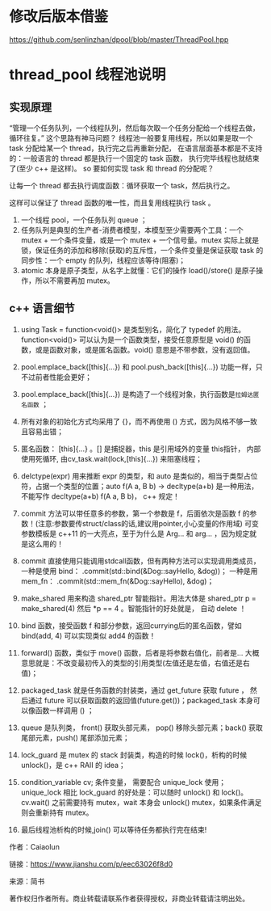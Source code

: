 # 修改后版本借鉴

https://github.com/senlinzhan/dpool/blob/master/ThreadPool.hpp

# thread_pool 线程池说明
## 实现原理
  “管理一个任务队列，一个线程队列，然后每次取一个任务分配给一个线程去做，循环往复。” 
这个思路有神马问题？
线程池一般要复用线程，所以如果是取一个 task 分配给某一个 thread，执行完之后再重新分配，
在语言层面基本都是不支持的：一般语言的 thread 都是执行一个固定的 task 函数，
执行完毕线程也就结束了(至少 c++ 是这样)。
so 要如何实现 task 和 thread 的分配呢？

让每一个 thread 都去执行调度函数：循环获取一个 task，然后执行之。

这样可以保证了 thread 函数的唯一性，而且复用线程执行 task 。

1. 一个线程 pool，一个任务队列 queue ；
2. 任务队列是典型的生产者-消费者模型，本模型至少需要两个工具：一个 mutex + 一个条件变量，或是一个 mutex + 一个信号量。mutex 实际上就是锁，保证任务的添加和移除(获取)的互斥性，一个条件变量是保证获取 task 的同步性：一个 empty 的队列，线程应该等待(阻塞)；
3. atomic<bool> 本身是原子类型，从名字上就懂：它们的操作 load()/store() 是原子操作，所以不需要再加 mutex。

## c++ 语言细节

1. using Task = function<void()> 是类型别名，简化了 typedef 的用法。function<void()> 可以认为是一个函数类型，接受任意原型是 void() 的函数，或是函数对象，或是匿名函数。void() 意思是不带参数，没有返回值。

2. pool.emplace_back([this]{...}) 和 pool.push_back([this]{...}) 功能一样，只不过前者性能会更好；

3. pool.emplace_back([this]{...}) 是构造了一个线程对象，执行函数是`拉姆达匿名函数` ；

4. 所有对象的初始化方式均采用了 {}，而不再使用 () 方式，因为风格不够一致且容易出错；

5. 匿名函数： [this]{...} 。[] 是捕捉器，this 是引用域外的变量 this指针， 内部使用死循环, 由cv_task.wait(lock,[this]{...}) 来阻塞线程；

6. delctype(expr) 用来推断 expr 的类型，和 auto 是类似的，相当于类型占位符，占据一个类型的位置；auto f(A a, B b) -> decltype(a+b) 是一种用法，不能写作 decltype(a+b) f(A a, B b)， c++ 规定！

7. commit 方法可以带任意多的参数，第一个参数是 f，后面依次是函数 f 的参数！(注意:参数要传struct/class的话,建议用pointer,小心变量的作用域) 可变参数模板是 c++11 的一大亮点，至于为什么是 Arg... 和 arg... ，因为规定就是这么用的！

8. commit 直接使用只能调用stdcall函数，但有两种方法可以实现调用类成员，一种是使用 bind： .commit(std::bind(&Dog::sayHello, &dog))； 一种是用 mem_fn： .commit(std::mem_fn(&Dog::sayHello), &dog)；

9. make_shared 用来构造 shared_ptr 智能指针。用法大体是 shared_ptr<int> p = make_shared<int>(4) 然后 *p == 4 。智能指针的好处就是， 自动 delete ！

10. bind 函数，接受函数 f 和部分参数，返回currying后的匿名函数，譬如 bind(add, 4) 可以实现类似 add4 的函数！

11. forward() 函数，类似于 move() 函数，后者是将参数右值化，前者是... 大概意思就是：不改变最初传入的类型的引用类型(左值还是左值，右值还是右值)；

12. packaged_task 就是任务函数的封装类，通过 get_future 获取 future ， 然后通过 future 可以获取函数的返回值(future.get())；packaged_task 本身可以像函数一样调用 () ；

13. queue 是队列类， front() 获取头部元素， pop() 移除头部元素；back() 获取尾部元素，push() 尾部添加元素；

14. lock_guard 是 mutex 的 stack 封装类，构造的时候 lock()，析构的时候 unlock()，是 c++ RAII 的 idea；

15. condition_variable cv; 条件变量， 需要配合 unique_lock 使用；unique_lock 相比 lock_guard 的好处是：可以随时 unlock() 和 lock()。 cv.wait() 之前需要持有 mutex，wait 本身会 unlock() mutex，如果条件满足则会重新持有 mutex。

16. 最后线程池析构的时候,join() 可以等待任务都执行完在结束!


作者：Caiaolun

链接：https://www.jianshu.com/p/eec63026f8d0

来源：简书

著作权归作者所有。商业转载请联系作者获得授权，非商业转载请注明出处。

